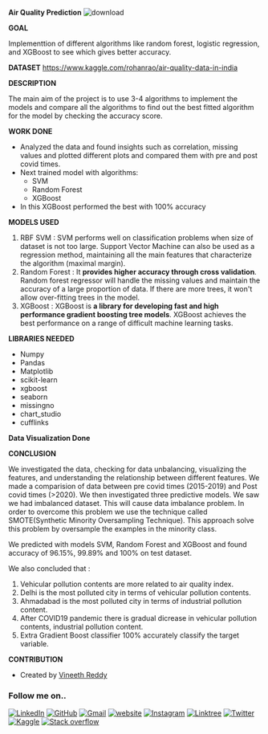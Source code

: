 
  

**Air Quality Prediction**
![download](https://miro.medium.com/max/750/0*lSmyb_1PgPUMZSkE.jpg)

**GOAL**

Implementtion of different algorithms like random forest, logistic regression, and XGBoost to see which gives better accuracy.


**DATASET**
https://www.kaggle.com/rohanrao/air-quality-data-in-india


**DESCRIPTION**

  

The main aim of the project is to use 3-4 algorithms to implement the models and compare all the algorithms to find out the best fitted algorithm for the model by checking the accuracy score.

  

**WORK DONE**

* Analyzed the data and found insights such as correlation, missing values and plotted different plots and compared them with pre and post covid times.
* Next trained model with algorithms:
	* SVM
	* Random Forest
	* XGBoost
* In this XGBoost performed the best with 100% accuracy 
  

**MODELS USED**

1. RBF SVM : SVM performs well on classification problems when size of dataset is not too large. Support Vector Machine can also be used as a regression method, maintaining all the main features that characterize the algorithm (maximal margin).
2. Random Forest : It **provides higher accuracy through cross validation**. Random forest regressor will handle the missing values and maintain the accuracy of a large proportion of data. If there are more trees, it won't allow over-fitting trees in the model.
3. XGBoost : XGBoost is **a library for developing fast and high performance gradient boosting tree models**. XGBoost achieves the best performance on a range of difficult machine learning tasks.

**LIBRARIES NEEDED**

* Numpy
* Pandas
* Matplotlib
* scikit-learn
* xgboost
* seaborn
* missingno
* chart_studio
* cufflinks
  
  

**Data Visualization Done**


**CONCLUSION**

  
We investigated the data, checking for data unbalancing, visualizing the features, and understanding the relationship between different features. We made a comparision of data between pre covid times (2015-2019) and Post covid times (>2020). We then investigated three predictive models.
We saw we had imbalanced dataset. This will cause data imbalance problem. In order to overcome this problem we use the technique called SMOTE(Synthetic Minority Oversampling Technique). This approach solve this problem by oversample the examples in the minority class.

We predicted with models SVM, Random Forest and XGBoost and found accuracy of 96.15%, 99.89% and 100% on test dataset.

We also concluded that :
1. Vehicular pollution contents are more related to air quality index.
2. Delhi is the most polluted city in terms of vehicular pollution contents.
3. Ahmadabad is the most polluted city in terms of industrial pollution content.
4. After COVID19 pandemic there is gradual dicrease in vehicular pollution contents, industrial pollution content.
5. Extra Gradient Boost classifier 100% accurately classify the target variable.
 
 
**CONTRIBUTION**

- Created by [Vineeth Reddy](https://linktr.ee/vineethreddy1997)

### Follow me on..
[![LinkedIn](https://img.shields.io/badge/linkedin-%230077B5.svg?style=for-the-badge&logo=linkedin&logoColor=white)](https://www.linkedin.com/in/vineethreddy1997/)
[![GitHub](https://img.shields.io/badge/github-%23121011.svg?style=for-the-badge&logo=github&logoColor=white)](https://github.com/VineethReddy1997)
[![Gmail](https://img.shields.io/badge/Gmail-D14836?style=for-the-badge&logo=gmail&logoColor=white)](mailto:vineethreddywithds@gmail.com)
[![website](https://img.shields.io/badge/website-000000?style=for-the-badge&logo=About.me&logoColor=white)](https://vineethdata.github.io/)
[![Instagram](https://img.shields.io/badge/Instagram-E4405F?style=for-the-badge&logo=instagram&logoColor=white)](https://www.instagram.com/vineeth_reddy_2426/)
[![Linktree](https://img.shields.io/badge/linktree-39E09B?style=for-the-badge&logo=linktree&logoColor=white)](https://linktr.ee/vineethreddy1997)
[![Twitter](https://img.shields.io/badge/Twitter-1DA1F2?style=for-the-badge&logo=twitter&logoColor=white)](https://twitter.com/gangulavineeth1)
[![Kaggle](https://img.shields.io/badge/Kaggle-20BEFF?style=for-the-badge&logo=Kaggle&logoColor=white)](https://www.kaggle.com/vineethreddygangula)
[![Stack overflow](https://img.shields.io/badge/Stack_Overflow-FE7A16?style=for-the-badge&logo=stack-overflow&logoColor=white)](https://stackoverflow.com/users/18168904/vineeth-reddy-gangula)




